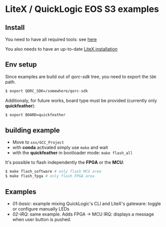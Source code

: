 # LiteX / QuickLogic EOS S3 examples

## Install

You need to have all required tools: see [here](https://github.com/QuickLogic-Corp/qorc-sdk/blob/master/quickstart.rst#setup-development-environment)

You also needs to have an up-to-date [LiteX installation](https://github.com/enjoy-digital/litex/wiki/Installation)

## Env setup

Since examples are build out of *qorc-sdk* tree, you need to export the `SDK` path.


```bash
$ export QORC_SDK=/somewhere/qorc-sdk
```

Additionaly, for future works, board type must be provided (currently only **quickfeather**):

```bash
$ export BOARD=quickfeather
```

## building example

- Move to `xxx/GCC_Project`
- with **conda** activated simply use `make` and wait
- with the **quickfeather** in bootloader mode: `make flash_all`

It's possible to flash independently the **FPGA** or the **MCU**:

```bash
$ make flash_software # only flash MCU area 
$ make flash_fpga # only flash FPGA area
```

## Examples

- *01-basic*: example mixing QuickLogic's CLI and LiteX's gateware: toggle or configure manually LEDs
- *02-IRQ*: same example. Adds FPGA -> MCU IRQ: displays a message when user
  button is pushed.
